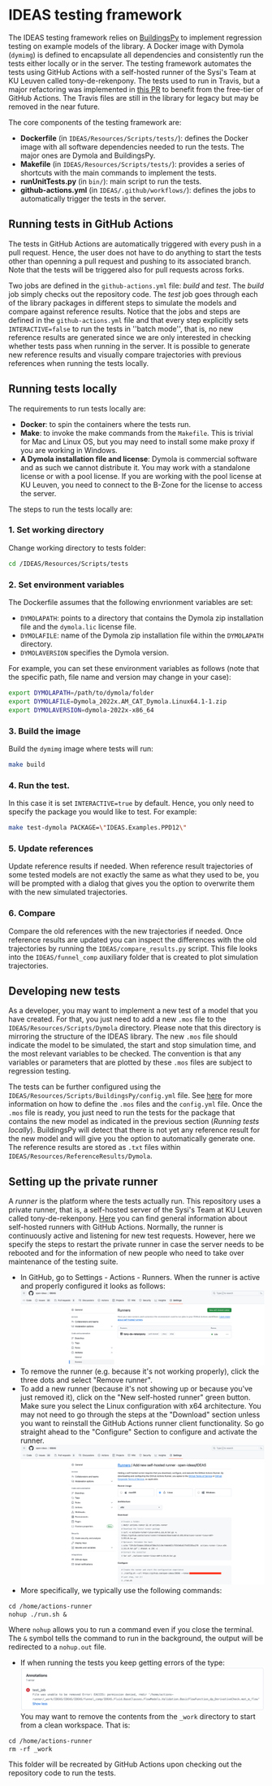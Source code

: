 IDEAS testing framework
============

The IDEAS testing framework relies on [BuildingsPy](https://simulationresearch.lbl.gov/modelica/buildingspy/) to 
implement regression testing on example models of the library. 
A Docker image with Dymola (`dymimg`) is defined to encapsulate all dependencies and consistently run the tests either 
locally or in the server. 
The testing framework automates the tests using GitHub Actions with a self-hosted runner of the Sysi's Team at KU Leuven called 
tony-de-rekenpony. 
The tests used to run in Travis, but a major refactoring was implemented in 
[this PR](https://github.com/open-ideas/IDEAS/pull/1319) to benefit from the free-tier of GitHub Actions.
The Travis files are still in the library for legacy but may be removed in the near future. 

The core components of the testing framework are:
- **Dockerfile** (in `IDEAS/Resources/Scripts/tests/`): defines the Docker image with all software dependencies needed 
to run the tests. The major ones are Dymola and BuildingsPy. 
- **Makefile** (in `IDEAS/Resources/Scripts/tests/`): provides a series of shortcuts with the main commands to implement 
the tests. 
- **runUnitTests.py** (in `bin/`): main script to run the tests. 
- **github-actions.yml** (in `IDEAS/.github/workflows/`): defines the jobs to automatically trigger the tests in the 
server. 

## Running tests in GitHub Actions 
The tests in GitHub Actions are automatically triggered with every push in a pull request. Hence, the user does not 
have to do anything to start the tests other than openning a pull request and pushing to its associated branch. 
Note that the tests will be triggered also for pull requests across forks. 

Two jobs are defined in the `github-actions.yml` file: *build* and *test*. The *build* job simply checks out the 
repository code. The *test* job goes through each of the library packages in different steps to simulate the models and 
compare against reference results. 
Notice that the jobs and steps are defined in the `github-actions.yml` file and that every step explicitly sets 
`INTERACTIVE=false` to run the tests in 
''batch mode'', that is, no new reference results are generated since we are only interested in checking whether tests 
pass when running in the server. 
It is possible to generate new reference results and visually compare trajectories with previous references when running 
the tests locally.

## Running tests locally
The requirements to run tests locally are:

- **Docker**: to spin the containers where the tests run. 
- **Make**: to invoke the make commands from the `Makefile`. This is trivial for Mac and Linux OS, but you may need to 
install some make proxy if you are working in Windows. 
- **A Dymola installation file and license**: Dymola is commercial software and as such we cannot distribute it. 
You may work with a standalone license or with a pool license. If you are working with the pool license at KU Leuven, 
you need to connect to the B-Zone for the license to access the server.

The steps to run the tests locally are:

### 1. Set working directory
Change working directory to tests folder:
```bash
cd /IDEAS/Resources/Scripts/tests
```

### 2. Set environment variables 
The Dockerfile assumes that the following envrionment variables are set:
- `DYMOLAPATH`: points to a directory that contains the Dymola zip installation file and the `dymola.lic` license file.
- `DYMOLAFILE`: name of the Dymola zip installation file within the `DYMOLAPATH` directory.
- `DYMOLAVERSION` specifies the Dymola version.

For example, you can set these environment variables as follows (note that the specific path, file name and version may 
change in your case):
```bash
export DYMOLAPATH=/path/to/dymola/folder
export DYMOLAFILE=Dymola_2022x.AM_CAT_Dymola.Linux64.1-1.zip
export DYMOLAVERSION=dymola-2022x-x86_64
```

### 3. Build the image
Build the `dymimg` image where tests will run:
```bash
make build
```

### 4. Run the test. 
In this case it is set `INTERACTIVE=true` by default. Hence, you only need to specify the package you would like to 
test. For example:
```bash
make test-dymola PACKAGE=\"IDEAS.Examples.PPD12\"
```

### 5. Update references 
Update reference results if needed. When reference result trajectories of some tested models are not exactly the same as 
what they used to be, you will be prompted with a dialog that gives you the option to overwrite them with the new 
simulated trajectories. 

### 6. Compare 
Compare the old references with the new trajectories if needed. Once reference results are updated you can inspect the differences with the old trajectories by running the 
`IDEAS/compare_results.py` script. This file looks into the `IDEAS/funnel_comp` auxiliary folder that is created to plot 
simulation trajectories.

## Developing new tests
As a developer, you may want to implement a new test of a model that you have created. For that, you just need to add a 
new `.mos` file to the `IDEAS/Resources/Scripts/Dymola` directory. Please note that this directory is 
mirroring the structure of the IDEAS library. The new `.mos` file should indicate the model to be simulated,
the start and stop simulation time, and the most relevant variables to be checked. 
The convention is that any variables or parameters that are plotted by these `.mos` files are subject to regression 
testing. 

The tests can be further configured using the 
`IDEAS/Resources/Scripts/BuildingsPy/config.yml` file. See 
[here](https://simulationresearch.lbl.gov/modelica/buildingspy/development.html#module-buildingspy.development.regressiontest) 
for more information on how to define the `.mos` files and the `config.yml` file.
Once the `.mos` file is ready, you just need to run the tests for the package that contains the new model as indicated
in the previous section (*Running tests locally*).
BuildingsPy will detect that there is not yet any reference result for the new model and will give you the option to 
automatically generate one. The reference results are stored as `.txt` files within 
`IDEAS/Resources/ReferenceResults/Dymola`.


## Setting up the private runner
A *runner* is the platform where the tests actually run. This repository uses a private runner, that is, a self-hosted server of the Sysi's Team at KU Leuven called tony-de-rekenpony.
[Here](https://docs.github.com/en/actions/hosting-your-own-runners) you can find general information about self-hosted runners with GitHub Actions.
Normally, the runner is continuously active and listening for new test requests. However, here we specify the steps to restart the private runner in case the server needs to be rebooted and for the information of new people who need to take over maintenance of the testing suite. 

- In GitHub, go to Settings - Actions - Runners. When the runner is active and properly configured it looks as follows:
![Alt text](image.png)
- To remove the runner (e.g. because it's not working properly), click the three dots and select "Remove runner". 
- To add a new runner (because it's not showing up or because you've just removed it), click on the "New self-hosted runner" green button. Make sure you select the Linux configuration with x64 architecture. You may not need to go through the steps at the "Download" section unless you want to reinstall the GitHub Actions runner client functionality. So go straight ahead to the "Configure" Section to configure and activate the runner.  
![Alt text](image-1.png)
- More specifically, we typically use the following commands:
```
cd /home/actions-runner
nohup ./run.sh &
```
Where `nohup` allows you to run a command even if you close the terminal. The `&` symbol tells the command to run in the background, the output will be redirected to a `nohup.out` file. 
- If when running the tests you keep getting errors of the type:
![Alt text](image-2.png)
You may want to remove the contents from the `_work` directory to start from a clean workspace. That is:
```
cd /home/actions-runner
rm -rf _work
```
This folder will be recreated by GitHub Actions upon checking out the repository code to run the tests.  